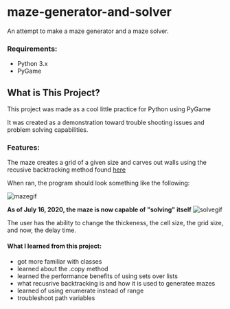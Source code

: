 # maze-generator-and-solver
An attempt to make a maze generator and a maze solver.


### Requirements: 
- Python 3.x
- PyGame

## What is This Project?
This project was made as a cool little practice for Python using PyGame

It was created as a demonstration toward trouble shooting issues and problem solving capabilities. 

### Features:
The maze creates a grid of a given size and carves out walls using the recusive backtracking method found [here](https://en.wikipedia.org/wiki/Maze_generation_algorithm)

When ran, the program should look something like the following:

![mazegif](https://i.imgur.com/gD39pup.gif)

**As of July 16, 2020, the maze is now capable of "solving" itself**
![solvegif](https://i.imgur.com/WKQBNuJ.gif)

The user has the ability to change the thickeness, the cell size, the grid size, and now, the delay time.

#### What I learned from this project:
- got more familiar with classes
- learned about the .copy method
- learned the performance benefits of using sets over lists
- what recusrive backtracking is and how it is used to generatee mazes
- learned of using enumerate instead of range
- troubleshoot path variables
